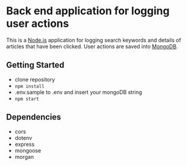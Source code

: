 # Back end application for logging user actions

This is a [Node.js](https://nodejs.org/) application for logging search keywords and details of articles that have been
clicked. User actions are saved into [MongoDB](https://www.mongodb.com/).

## Getting Started

- clone repository
- `npm install`
- .env.sample to .env and insert your mongoDB string
- `npm start`

## Dependencies

- cors
- dotenv
- express
- mongoose
- morgan
